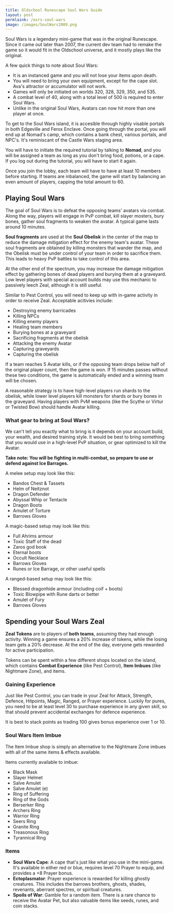 ```yaml
---
title: Oldschool Runescape Soul Wars Guide
layout: post
permlaink: /osrs-soul-wars
image: /images/SoulWars2009.png
---
```


Soul Wars is a legendary mini-game that was in the original Runescape. Since it came out later than 2007, the current dev team had to remake the game so it would fit in the Oldschool universe, and it mostly plays like the original.

A few quick things to note about Soul Wars:
- It is an instanced game and you will not lose your items upon death.
- You will need to bring your own equipment, except for the cape slot. Ava's attractor or accumulator will not work.
- Games will only be initiated on worlds 320, 328, 329, 350, and 535.
- A combat level of 40, along with a total level of 500 is required to enter Soul Wars.
- Unlike in the original Soul Wars, Avatars can now hit more than one player at once.

To get to the Soul Wars island, it is accesible through highly visable portals in both Edgeville and Ferox Enclave. Once going through the portal, you will end up at Nomad's camp, which contains a bank chest, various portals, and NPC's. It's reminiscant of the Castle Wars staging area.

You will have to initiate the required tutorial by talking to **Nomad**, and you will be assigned a team as long as you don't bring food, potions, or a cape. If you log out during the tutorial, you will have to start it again.

Once you join the lobby, each team will have to have at least 10 members before starting. If teams are inbalanced, the game will start by balancing an even amount of players, capping the total amount to 60.

## Playing Soul Wars

The goal of Soul Wars is to defeat the opposing teams' avatars via combat. Along the way, players will engage in PvP combat, kill slayer mosters, bury bones, gather soul fragments to weaken the avatar. A typical game lasts around 10 minutes.

**Soul fragments** are used at the **Soul Obelisk** in the center of the map to reduce the damage mitigation effect for the enemy team's avatar. These soul fragments are obtained by killing monsters that wander the map, and the Obelisk must be under control of your team in order to sacrifice them. This leads to heavy PvP battles to take control of this area.

At the other end of the spectrum, you may increase the damage mitigation effect by gathering bones of dead players and burying them at a graveyard. Low level players with special account builds may use this mechanic to passively leech Zeal, although it is still useful.

Similar to Pest Control, you will need to keep up with in-game activity in order to receive Zeal. Acceptable acitivies include:
- Destroying enemy barricades
- Killing NPCs
- Killing enemy players
- Healing team members
- Burying bones at a graveyard
- Sacrificing fragments at the obelisk
- Attacking the enemy Avatar
- Capturing graveyards
- Capturing the obelisk

If a team reaches 5 Avatar kills, or if the opposing team drops below half of the original player count, then the game is won. If 15 minutes passes without these two conditions, the game is automatically ended and a winning team will be chosen.

A reasonable strategy is to have high-level players run shards to the obelisk, while lower level players kill monsters for shards or bury bones in the graveyard. Having players with PvM weapons (like the Scythe or Virtur or Twisted Bow) should handle Avatar killing.

### What gear to bring at Soul Wars?

We can't tell you exactly what to bring is it depends on your account build, your wealth, and desired training style. It would be best to bring something that you would use in a high-level PvP situation, or gear optimized to kill the Avatar.

**Take note: You will be fighting in multi-combat, so prepare to use or defend against Ice Barrages.**

A melee setup may look like this:
- Bandos Chest & Tassets
- Helm of Neitznot
- Dragon Defender
- Abyssal Whip or Tentacle
- Dragon Boots
- Amulet of Torture
- Barrows Gloves

A magic-based setup may look like this:
- Full Ahrims armour
- Toxic Staff of the dead
- Zaros god book
- Eternal boots
- Occult Necklace
- Barrows Gloves
- Runes or Ice Barrage, or other useful spells

A ranged-based setup may look like this:
- Blessed dragonhide armour (including coif + boots)
- Toxic Blowpipe with Rune darts or better
- Amulet of Fury
- Barrows Gloves

## Spending your Soul Wars Zeal

**Zeal Tokens** are to players of **both teams**, assuming they had enough activity. Winning a game ensures a 20% increase of tokens, while the losing team gets a 20% decrease. At the end of the day, everyone gets rewarded for active participation.

Tokens can be spent within a few different shops located on the island, which contains **Combat Experience** (like Pest Control), **Item Imbues** (like Nightmare Zone), and items.

### Gaining Experience

Just like Pest Control, you can trade in your Zeal for Attack, Strength, Defence, Hitpoints, Magic, Ranged, or Prayer experience. Luckily for pures, you need to be at least level 30 to purchase experience in any given skill, so that should prevent accidental exchanges for defence experience.

It is best to stack points as trading 100 gives bonus experience over 1 or 10.

### Soul Wars Item Imbue

The Item Imbue shop is simply an alternative to the Nightmare Zone imbues with all of the same items & effects available.

Items currently available to imbue:
- Black Mask
- Slayer Helmet
- Salve Amulet
- Salve Amulet (e)
- Ring of Suffering
- Ring of the Gods
- Berserker Ring
- Archers Ring
- Warrior Ring
- Seers Ring
- Granite Ring
- Treasonous Ring
- Tyrannical Ring

### Items

- **Soul Wars Cape**: A cape that's just like what you use in the mini-game. It's available in either red or blue, requires level 70 Prayer to equip, and provides a +8 Prayer bonus.
- **Ectoplasmator**: Prayer experience is rewarded for killing ghostly creatures. This includes the barrows brothers, ghosts, shades, revenants, aberrant spectres, or spiritual creatures.
- **Spoils of War**: Gamble for a random item. There is a rare chance to receive the Avatar Pet, but also valuable items like seeds, runes, and coin stacks.
